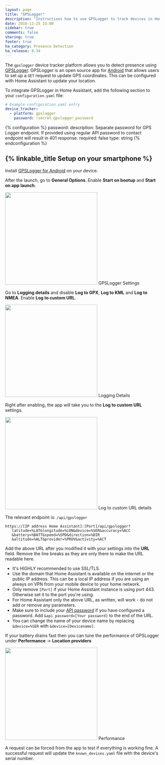 ```yaml
---
layout: page
title: "GPSLogger"
description: "Instructions how to use GPSLogger to track devices in Home Assistant."
date: 2016-11-25 15:00
sidebar: true
comments: false
sharing: true
footer: true
ha_category: Presence Detection
ha_release: 0.34
---
```


The `gpslogger` device tracker platform allows you to detect presence using [GPSLogger](http://code.mendhak.com/gpslogger/). GPSLogger is an open source app for [Android](https://play.google.com/store/apps/details?id=com.mendhak.gpslogger) that allows users to set up a `GET` request to update GPS coordinates. This can be configured with Home Assistant to update your location.

To integrate GPSLogger in Home Assistant, add the following section to your `configuration.yaml` file:

```yaml
# Example configuration.yaml entry
device_tracker:
  - platform: gpslogger
    password: !secret gpslogger_password
```
{% configuration %}
password:
  description: Separate password for GPS Logger endpoint. If provided using regular API password to contact endpoint will result in 401 response.
  required: false
  type: string
{% endconfiguration %}

## {% linkable_title Setup on your smartphone %}

Install [GPSLogger for Android](https://play.google.com/store/apps/details?id=com.mendhak.gpslogger) on your device.

After the launch, go to **General Options**. Enable **Start on bootup** and **Start on app launch**.

<p class='img'>
  <img width='300' src='/images/components/gpslogger/settings.png' />
  GPSLogger Settings
</p>

Go to **Logging details** and disable **Log to GPX**, **Log to KML** and **Log to NMEA**. Enable **Log to custom URL**.

<p class='img'>
  <img width='300' src='/images/components/gpslogger/logging-details.png' />
  Logging Details
</p>

Right after enabling, the app will take you to the **Log to custom URL** settings.

<p class='img'>
  <img width='300' src='/images/components/gpslogger/custom-url.png' />
  Log to custom URL details
</p>

The relevant endpoint is: `/api/gpslogger`

```text
https://[IP address Home Assistant]:[Port]/api/gpslogger?
   latitude=%LAT&longitude=%LON&device=%SER&accuracy=%ACC
   &battery=%BATT&speed=%SPD&direction=%DIR
   &altitude=%ALT&provider=%PROV&activity=%ACT
```

Add the above URL after you modified it with your settings into the **URL** field. Remove the line breaks as they are only there to make the URL readable here.

- It's HIGHLY recommended to use SSL/TLS.
- Use the domain that Home Assistant is available on the internet or the public IP address. This can be a local IP address if you are using an always on VPN from your mobile device to your home network.
- Only remove `[Port]` if your Home Assistant instance is using port 443. Otherwise set it to the port you're using.
- For Home Assistant only the above URL, as written, will work - do not add or remove any parameters.
- Make sure to include your [API password](/components/http/) if you have configured a password. Add `&api_password=[Your password]` to the end of the URL. 
- You can change the name of your device name by replacing `&device=%SER` with `&device=[Devicename]`.

If your battery drains fast then you can tune the performance of GPSLogger under **Performance** -> **Location providers** 

<p class='img'>
  <img width='300' src='/images/components/gpslogger/performance.png' />
  Performance
</p>

A request can be forced from the app to test if everything is working fine. A successful request will update the `known_devices.yaml` file with the device's serial number.
